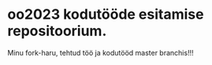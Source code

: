 # oo2023 kodutööde esitamise repositoorium.
Minu fork-haru, tehtud töö ja kodutööd master branchis!!!
